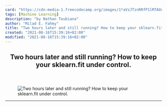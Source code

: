 ```yaml
---
card: "https://cdn-media-1.freecodecamp.org/images/1*aVzJTznRRfP1lM7AXe9yLw.jpeg"
tags: [Machine Learning]
description: "by Nathan Toubiana"
author: "Milad E. Fahmy"
title: "Two hours later and still running? How to keep your sklearn.fit under control."
created: "2021-08-16T15:39:16+02:00"
modified: "2021-08-16T15:39:16+02:00"
---
```

<div class="site-wrapper">
<main id="site-main" class="site-main outer">
<div class="inner">
<article class="post-full post tag-machine-learning tag-python tag-data-sc tag-timer tag-scikit-learn ">
<header class="post-full-header">
<h1 class="post-full-title">Two hours later and still running? How to keep your sklearn.fit under control.</h1>
</header>
<figure class="post-full-image">
<picture>
<source media="(max-width: 700px)" sizes="1px" srcset="data:image/gif;base64,R0lGODlhAQABAIAAAAAAAP///yH5BAEAAAAALAAAAAABAAEAAAIBRAA7 1w">
<source media="(min-width: 701px)" sizes="(max-width: 800px) 400px,
(max-width: 1170px) 700px,
1400px" srcset="https://cdn-media-1.freecodecamp.org/images/1*aVzJTznRRfP1lM7AXe9yLw.jpeg 300w,
https://cdn-media-1.freecodecamp.org/images/1*aVzJTznRRfP1lM7AXe9yLw.jpeg 600w,
https://cdn-media-1.freecodecamp.org/images/1*aVzJTznRRfP1lM7AXe9yLw.jpeg 1000w,
https://cdn-media-1.freecodecamp.org/images/1*aVzJTznRRfP1lM7AXe9yLw.jpeg 2000w">
<img onerror="this.style.display='none'" src="https://cdn-media-1.freecodecamp.org/images/1*aVzJTznRRfP1lM7AXe9yLw.jpeg" alt="Two hours later and still running? How to keep your sklearn.fit under control.">
</picture>
</figure>
<section class="post-full-content">
<div class="post-content medium-migrated-article">
</div>
<hr>
</section>
</article>
</div>
</main>
</div>
<!-- Google Tag Manager (noscript) -->
<!-- End Google Tag Manager (noscript) -->
